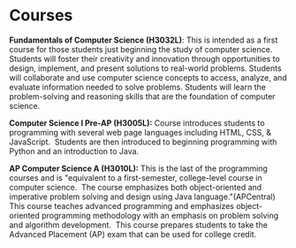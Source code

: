 # Courses

**Fundamentals of Computer Science (H3032L)**: This is intended as a first course for those students just beginning the study of computer science. Students will foster their creativity and innovation through opportunities to design, implement, and present solutions to real-world problems. Students will collaborate and use computer science concepts to access, analyze, and evaluate information needed to solve problems. Students will learn the problem-solving and reasoning skills that are the foundation of computer science.

**Computer Science I Pre-AP (H3005L):** Course introduces students to programming with several web page languages including HTML, CSS, & JavaScript.  Students are then introduced to beginning programming with Python and an introduction to Java.

**AP Computer Science A (H3010L):** This is the last of the programming courses and is "equivalent to a first-semester, college-level course in computer science.  The course emphasizes both object-oriented and imperative problem solving and design using Java language."(APCentral) This course teaches advanced programming and emphasizes object-oriented programming methodology with an emphasis on problem solving and algorithm development.  This course prepares students to take the Advanced Placement (AP) exam that can be used for college credit.
